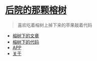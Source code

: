 # [后院的那颗榕树](..)

> 喜欢吃着榕树上掉下来的苹果敲着代码

- [榕树下的文章](article.md)
- [榕树下的代码](code.md)
- [APP](app.md)
- [关于](about.md)
